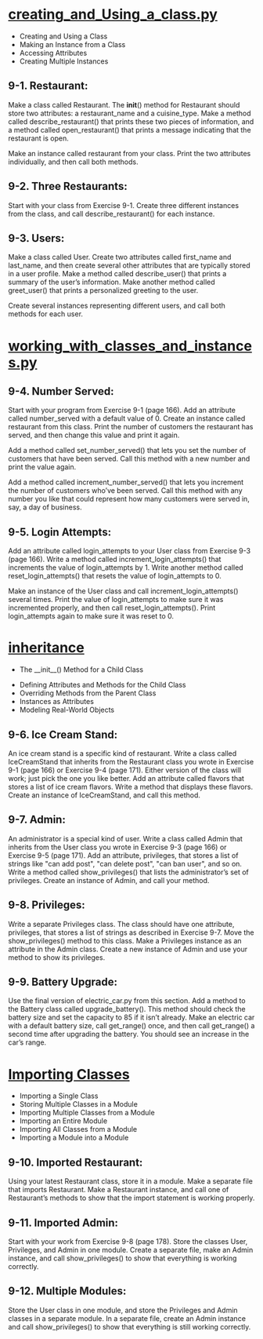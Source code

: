 # <a href="https://github.com/talhatallat/talhatallat/blob/main/Python%20Programming/Chapter%209%20-%20CLASSES/creating_and_Using_a_class.py">creating_and_Using_a_class.py<a/>
* Creating and Using a Class
* Making an Instance from a Class
* Accessing Attributes
* Creating Multiple Instances
## 9-1. Restaurant: 
Make a class called Restaurant. The __init__() method for Restaurant should store two attributes: a restaurant_name and a cuisine_type. Make a method called describe_restaurant() that prints these two pieces of information, and a method called open_restaurant() that prints a message indicating that the restaurant is open.

Make an instance called restaurant from your class. Print the two attributes individually, and then call both methods.

## 9-2. Three Restaurants: 
Start with your class from Exercise 9-1. Create three different instances from the class, and call describe_restaurant() for each instance.

## 9-3. Users: 
Make a class called User. Create two attributes called first_name and last_name, and then create several other attributes that are typically stored in a user profile. Make a method called describe_user() that prints a summary of the user’s information. Make another method called greet_user() that prints a personalized greeting to the user.
  
Create several instances representing different users, and call both methods for each user.

# <a href="https://github.com/talhatallat/talhatallat/blob/main/Python%20Programming/Chapter%209%20-%20CLASSES/working_with_classes_and_instances.py">working_with_classes_and_instances.py</a>
## 9-4. Number Served: 
Start with your program from Exercise 9-1 (page 166). Add an attribute called number_served with a default value of 0. Create an instance called restaurant from this class. Print the number of customers the restaurant has served, and then change this value and print it again.

Add a method called set_number_served() that lets you set the number of customers that have been served. Call this method with a new number and print the value again.

Add a method called increment_number_served() that lets you increment the number of customers who’ve been served. Call this method with any number you like that could represent how many customers were served in, say, a day of business.

## 9-5. Login Attempts: 
Add an attribute called login_attempts to your User class from Exercise 9-3 (page 166). Write a method called increment_login_attempts() that increments the value of login_attempts by 1. Write another method called reset_login_attempts() that resets the value of login_attempts to 0.

Make an instance of the User class and call increment_login_attempts() several times. Print the value of login_attempts to make sure it was incremented properly, and then call reset_login_attempts(). Print login_attempts again to make sure it was reset to 0.

# <a href="https://github.com/talhatallat/talhatallat/blob/main/Python%20Programming/Chapter%209%20-%20CLASSES/Inheritance/inheritance.py">inheritance</a>
* <p>The __init__() Method for a Child Class </p>
* Defining Attributes and Methods for the Child Class
* Overriding Methods from the Parent Class
* Instances as Attributes
* Modeling Real-World Objects

## 9-6. Ice Cream Stand: 
An ice cream stand is a specific kind of restaurant. Write a class called IceCreamStand that inherits from the Restaurant class you wrote in Exercise 9-1 (page 166) or Exercise 9-4 (page 171). Either version of the class will work; just pick the one you like better. Add an attribute called flavors that stores a list of ice cream flavors. Write a method that displays these flavors. Create an instance of IceCreamStand, and call this method.
## 9-7. Admin: 
An administrator is a special kind of user. Write a class called Admin that inherits from the User class you wrote in Exercise 9-3 (page 166) or Exercise 9-5 (page 171). Add an attribute, privileges, that stores a list of strings like "can add post", "can delete post", "can ban user", and so on. Write a method called show_privileges() that lists the administrator’s set of privileges. Create an instance of Admin, and call your method.
## 9-8. Privileges: 
Write a separate Privileges class. The class should have one attribute, privileges, that stores a list of strings as described in Exercise 9-7. Move the show_privileges() method to this class. Make a Privileges instance as an attribute in the Admin class. Create a new instance of Admin and use your method to show its privileges.
## 9-9. Battery Upgrade: 
Use the final version of electric_car.py from this section. Add a method to the Battery class called upgrade_battery(). This method should check the battery size and set the capacity to 85 if it isn’t already. Make an electric car with a default battery size, call get_range() once, and then call get_range() a second time after upgrading the battery. You should see an increase in the car’s range.

# <a href="https://github.com/talhatallat/talhatallat/tree/main/Python%20Programming/Chapter%209%20-%20CLASSES/Importing%20Classes">Importing Classes</a>
* Importing a Single Class
* Storing Multiple Classes in a Module
* Importing Multiple Classes from a Module
* Importing an Entire Module
* Importing All Classes from a Module
* Importing a Module into a Module

## 9-10. Imported Restaurant: 
Using your latest Restaurant class, store it in a module. Make a separate file that imports Restaurant. Make a Restaurant instance, and call one of Restaurant’s methods to show that the import statement is working properly.
## 9-11. Imported Admin: 
Start with your work from Exercise 9-8 (page 178). Store the classes User, Privileges, and Admin in one module. Create a separate file, make an Admin instance, and call show_privileges() to show that everything is working correctly.
## 9-12. Multiple Modules: 
Store the User class in one module, and store the Privileges and Admin classes in a separate module. In a separate file, create an Admin instance and call show_privileges() to show that everything is still working correctly.
